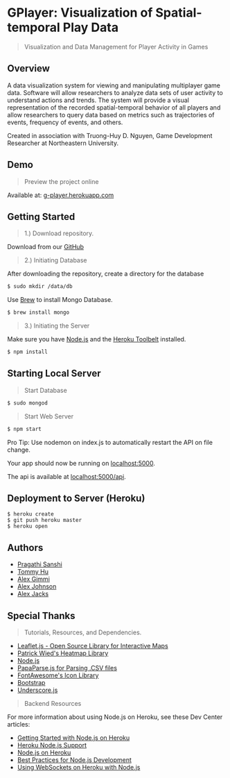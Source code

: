 # G­Player: Visualization of Spatial­-temporal Play Data

> Visualization and Data Management for Player Activity in Games

## Overview

A data visualization system for viewing and manipulating multiplayer game data. Software will allow researchers to analyze data sets of user activity to understand actions and trends. The system will provide a visual representation of the recorded spatial­-temporal behavior of all players and allow researchers to query data based on metrics such as trajectories of events, frequency of events, and others.

Created in association with Truong-Huy D. Nguyen, Game Development Researcher at Northeastern University. 

## Demo

> Preview the project online

Available at: [g-player.herokuapp.com](g-player.herokuapp.com)

## Getting Started

> 1.) Download repository.

Download from our [GitHub](https://github.com/spacial-player-data-visualization/g-player-visualization)

> 2.) Initiating Database

After downloading the repository, create a directory for the database

```sh
$ sudo mkdir /data/db
```

Use [Brew](http://brew.sh/) to install Mongo Database. 

```sh
$ brew install mongo
```

> 3.) Initiating the Server

Make sure you have [Node.js](http://nodejs.org/) and the [Heroku Toolbelt](https://toolbelt.heroku.com/) installed.

```sh
$ npm install
```

## Starting Local Server

> Start Database

```sh
$ sudo mongod
```

> Start Web Server
```sh
$ npm start
```

Pro Tip: Use nodemon on index.js to automatically restart the API on file change.

Your app should now be running on [localhost:5000](http://localhost:5000/).

The api is available at [localhost:5000/api](http://localhost:5000/api).

## Deployment to Server (Heroku)

```
$ heroku create
$ git push heroku master
$ heroku open
```

## Authors

- [Pragathi Sanshi](https://github.com/pragsanshi)
- [Tommy Hu](https://github.com/tomxhu)
- [Alex Gimmi](https://github.com/iBroadband)
- [Alex Johnson](https://github.com/alexjohnson505)
- [Alex Jacks](https://github.com/alexjacks92)

## Special Thanks

> Tutorials, Resources, and Dependencies. 

- [Leaflet.js - Open Source Library for Interactive Maps](leafletjs.com)
- [Patrick Wied's Heatmap Library](http://www.patrick-wied.at/static/heatmapjs/)
- [Node.js](http://nodejs.org/)
- [PapaParse.js for Parsing .CSV files](http://papaparse.com)
- [FontAwesome's Icon Library](http://fortawesome.github.io/Font-Awesome/)
- [Bootstrap](http://getbootstrap.com/)
- [Underscore.js](http://underscorejs.org/)

> Backend Resources

For more information about using Node.js on Heroku, see these Dev Center articles:

- [Getting Started with Node.js on Heroku](https://devcenter.heroku.com/articles/getting-started-with-nodejs)
- [Heroku Node.js Support](https://devcenter.heroku.com/articles/nodejs-support)
- [Node.js on Heroku](https://devcenter.heroku.com/categories/nodejs)
- [Best Practices for Node.js Development](https://devcenter.heroku.com/articles/node-best-practices)
- [Using WebSockets on Heroku with Node.js](https://devcenter.heroku.com/articles/node-websockets)